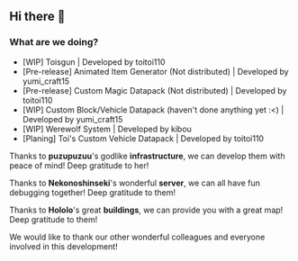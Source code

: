 ## Hi there 👋
### What are we doing?
- [WIP] Toisgun | Developed by toitoi110
- [Pre-release] Animated Item Generator (Not distributed) | Developed by yumi_craft15
- [Pre-release] Custom Magic Datapack (Not distributed) | Developed by toitoi110
- [WIP] Custom Block/Vehicle Datapack (haven't done anything yet :<) | Developed by yumi_craft15
- [WIP] Werewolf System | Developed by kibou
- [Planing] Toi's Custom Vehicle Datapack | Developed by toitoi110

Thanks to **puzupuzuu**'s  godlike **infrastructure**, we can develop them with peace of mind!
Deep gratitude to her!

Thanks to **Nekonoshinseki**'s wonderful **server**, we can all have fun debugging together!
Deep gratitude to them!

Thanks to **Hololo**'s great **buildings**, we can provide you with a great map!
Deep gratitude to them!

We would like to thank our other wonderful colleagues and everyone involved in this development!

<!--

**Here are some ideas to get you started:**

🙋‍♀️ A short introduction - what is your organization all about?
🌈 Contribution guidelines - how can the community get involved?
👩‍💻 Useful resources - where can the community find your docs? Is there anything else the community should know?
🍿 Fun facts - what does your team eat for breakfast?
🧙 Remember, you can do mighty things with the power of [Markdown](https://docs.github.com/github/writing-on-github/getting-started-with-writing-and-formatting-on-github/basic-writing-and-formatting-syntax)
-->
